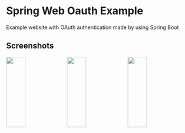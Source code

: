 # Spring Web Oauth Example
Example website with OAuth authentication made by using Spring Boot

## Screenshots
<img target="_blank" src="https://raw.githubusercontent.com/bmstefanski/spring-web-oauth-example/master/external/login.png?token=Abn2960imU1AsIq_WT70uFyxo8QSbYntks5bv1u2wA%3D%3D" height="190" width="32%" ></img>
<img target="_blank" src="https://raw.githubusercontent.com/bmstefanski/spring-web-oauth-example/master/external/home.png?token=Abn298hI5Ykh5n82me2ysSOEEqEEpo0jks5bv1u0wA%3D%3D" height="190" width="32%" ></img>
<img target="_blank" src="https://raw.githubusercontent.com/bmstefanski/spring-web-oauth-example/master/external/not-logged-in.png?token=Abn296FnALvQcGjaIK4vGtUdXNVMwGD0ks5bv1u5wA%3D%3D" height="190" width="32%" ></img>
